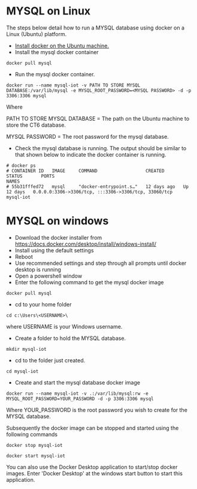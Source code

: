 # MYSQL on Linux
The steps below detail how to run a MYSQL database using docker on a Linux (Ubuntu) platform.

- [Install docker on the Ubuntu machine.](https://docs.docker.com/engine/install/ubuntu/)
- Install the mysql docker container

```
docker pull mysql
```

- Run the mysql docker container.

```
docker run --name mysql-iot -v PATH TO STORE MYSQL DATABASE:/var/lib/mysql -e MYSQL_ROOT_PASSWORD=<MYSQL PASSWORD> -d -p 3306:3306 mysql
```

Where

PATH TO STORE MYSQL DATABASE = The path on the Ubuntu machine to store the CT6 database.

MYSQL PASSWORD = The root password for the mysql database.

- Check the mysql database is running. The output should be similar to that shown below to indicate the docker container is running.

```
# docker ps
# CONTAINER ID   IMAGE     COMMAND                  CREATED       STATUS       PORTS                                                  NAMES
# 55b31fffed72   mysql     "docker-entrypoint.s…"   12 days ago   Up 12 days   0.0.0.0:3306->3306/tcp, :::3306->3306/tcp, 33060/tcp   mysql-iot
```

# MYSQL on windows

- Download the docker installer from https://docs.docker.com/desktop/install/windows-install/
- Install using the default settings
- Reboot 
- Use recommended settings and step through all prompts until docker desktop is running
- Open a powershell window
- Enter the following command to get the mysql docker image

```
docker pull mysql
```

- cd to your home folder

```
cd c:\Users\<USERNAME>\
```

where USERNAME is your Windows username.


- Create a folder to hold the MYSQL database.

```
mkdir mysql-iot
```

- cd to the folder just created.

```
cd mysql-iot
```

- Create and start the mysql database docker image
  
```
docker run --name mysql-iot -v .:/var/lib/mysql:rw -e MYSQL_ROOT_PASSWORD=YOUR_PASSWORD -d -p 3306:3306 mysql
```

Where YOUR_PASSWORD is the root password you wish to create for the MYSQL database.

Subsequently the docker image can be stopped and started using the following commands

```
docker stop mysql-iot
```

```
docker start mysql-iot
```
 
You can also use the Docker Desktop application to start/stop docker images.
Enter 'Docker Desktop' at the windows start button to start this application.